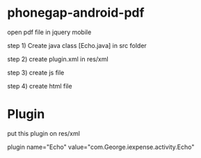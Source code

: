 phonegap-android-pdf
====================

open pdf file in jquery mobile

step 1) Create java class [Echo.java] in src folder


step 2) create plugin.xml in res/xml 


step 3) create  js file 


step 4) create html file



Plugin
====================
put this plugin on res/xml


 plugin name="Echo" value="com.George.iexpense.activity.Echo"

